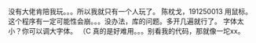 没有大佬肯陪我玩。。。所以我就只有一个人玩了。
陈枕戈，191250013
用鼠标。
这个程序有一定可能性会崩。。。没办法，库的问题。多开几遍就行了。
字体太小？你可以调大字体。
（C 真的是好难用。。。别看我的代码，那就像一坨xx。
